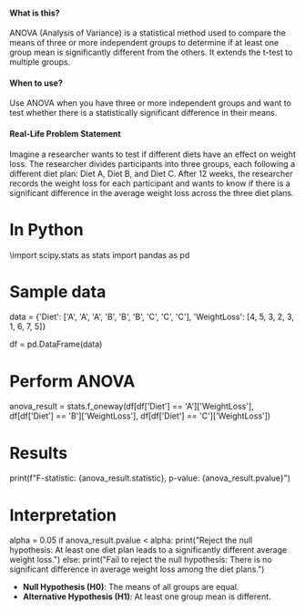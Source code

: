 #### **What is this?**

ANOVA (Analysis of Variance) is a statistical method used to compare the means of three or more independent groups to determine if at least one group mean is significantly different from the others. It extends the t-test to multiple groups.

#### **When to use?**

Use ANOVA when you have three or more independent groups and want to test whether there is a statistically significant difference in their means.

#### **Real-Life Problem Statement**

Imagine a researcher wants to test if different diets have an effect on weight loss. The researcher divides participants into three groups, each following a different diet plan: Diet A, Diet B, and Diet C. After 12 weeks, the researcher records the weight loss for each participant and wants to know if there is a significant difference in the average weight loss across the three diet plans.

# In Python

\import scipy.stats as stats
import pandas as pd

# Sample data
data = {'Diet': ['A', 'A', 'A', 'B', 'B', 'B', 'C', 'C', 'C'],
        'WeightLoss': [4, 5, 3, 2, 3, 1, 6, 7, 5]}

df = pd.DataFrame(data)

# Perform ANOVA
anova_result = stats.f_oneway(df[df['Diet'] == 'A']['WeightLoss'],
                              df[df['Diet'] == 'B']['WeightLoss'],
                              df[df['Diet'] == 'C']['WeightLoss'])

# Results
print(f"F-statistic: {anova_result.statistic}, p-value: {anova_result.pvalue}")

# Interpretation
alpha = 0.05
if anova_result.pvalue < alpha:
    print("Reject the null hypothesis: At least one diet plan leads to a significantly different average weight loss.")
else:
    print("Fail to reject the null hypothesis: There is no significant difference in average weight loss among the diet plans.")

- **Null Hypothesis (H0​)**: The means of all groups are equal.
- **Alternative Hypothesis (H1​)**: At least one group mean is different.